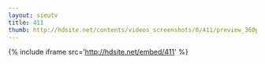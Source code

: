 ```yaml
---
layout: sieutv
title: 411
thumb: http://hdsite.net/contents/videos_screenshots/0/411/preview_360p.mp4.jpg
---
```

{% include iframe src='http://hdsite.net/embed/411' %}
 
